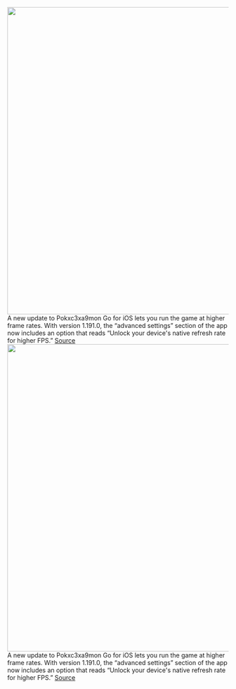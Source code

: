 <img src='https://cdn.vox-cdn.com/thumbor/IdvEJ2ES8ky44IbN70SjGMvi3oU=/0x0:2040x1360/1200x800/filters:focal(857x517:1183x843)/cdn.vox-cdn.com/uploads/chorus_image/image/70222796/jbareham_160711_1134_0119_02.0.0.jpg' width='700px' /><br/>
A new update to Pokxc3xa9mon Go for iOS lets you run the game at higher frame rates. With version 1.191.0, the “advanced settings” section of the app now includes an option that reads “Unlock your device's native refresh rate for higher FPS.”
<a href='https://www.theverge.com/2021/12/3/22815472/pokemon-go-frame-rate-ios-update-released'> Source <a/><img src='https://cdn.vox-cdn.com/thumbor/IdvEJ2ES8ky44IbN70SjGMvi3oU=/0x0:2040x1360/1200x800/filters:focal(857x517:1183x843)/cdn.vox-cdn.com/uploads/chorus_image/image/70222796/jbareham_160711_1134_0119_02.0.0.jpg' width='700px' /><br/>
A new update to Pokxc3xa9mon Go for iOS lets you run the game at higher frame rates. With version 1.191.0, the “advanced settings” section of the app now includes an option that reads “Unlock your device's native refresh rate for higher FPS.”
<a href='https://www.theverge.com/2021/12/3/22815472/pokemon-go-frame-rate-ios-update-released'> Source <a/>